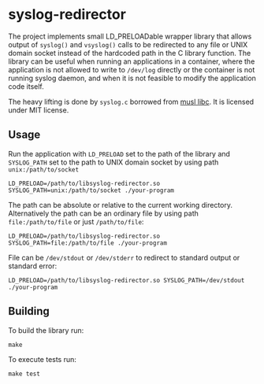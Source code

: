 # syslog-redirector

The project implements small LD_PRELOADable wrapper library that allows output of `syslog()` and `vsyslog()` calls to be redirected to any file or UNIX domain socket instead of the hardcoded path in the C library function.
The library can be useful when running an applications in a container, where the application is not allowed to write to `/dev/log` directly or the container is not running syslog daemon, and when it is not feasible to modify the application code itself.

The heavy lifting is done by `syslog.c` borrowed from [musl libc](https://www.musl-libc.org/).
It is licensed under MIT license.

## Usage

Run the application with `LD_PRELOAD` set to the path of the library and `SYSLOG_PATH` set to the path to UNIX domain socket by using path `unix:/path/to/socket`

```
LD_PRELOAD=/path/to/libsyslog-redirector.so SYSLOG_PATH=unix:/path/to/socket ./your-program
```

The path can be absolute or relative to the current working directory.
Alternatively the path can be an ordinary file by using path `file:/path/to/file` or just `/path/to/file`:

```
LD_PRELOAD=/path/to/libsyslog-redirector.so SYSLOG_PATH=file:/path/to/file ./your-program
```

File can be `/dev/stdout` or `/dev/stderr` to redirect to standard output or standard error:

```
LD_PRELOAD=/path/to/libsyslog-redirector.so SYSLOG_PATH=/dev/stdout ./your-program
```


## Building

To build the library run:

```
make
```

To execute tests run:

```
make test
```
